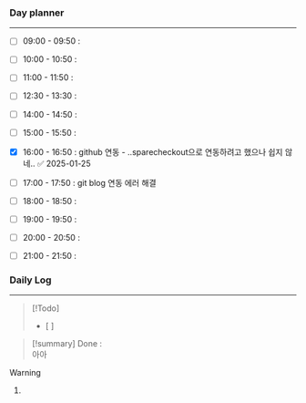 
### Day planner
---
- [ ] 09:00 - 09:50 : 
- [ ] 10:00 - 10:50 : 
- [ ] 11:00 - 11:50 : 
- [ ] 12:30 - 13:30 : 
- [ ] 14:00 - 14:50 : 
- [ ] 15:00 - 15:50 : 
- [x] 16:00 - 16:50 :  github 연동 - ..sparecheckout으로 연동하려고 했으나 쉽지 않네.. ✅ 2025-01-25
- [ ] 17:00 - 17:50 : git blog 연동 에러 해결
- [ ] 18:00 - 18:50 : 
- [ ] 19:00 - 19:50 : 
- [ ] 20:00 - 20:50 : 
- [ ] 21:00 - 21:50 : 

 
 ### Daily Log
   ---
   > [!Todo]
  > - [ ] 


> [!summary]
> Done : <br>
> 아아

 > [!warning]
  > 1. 